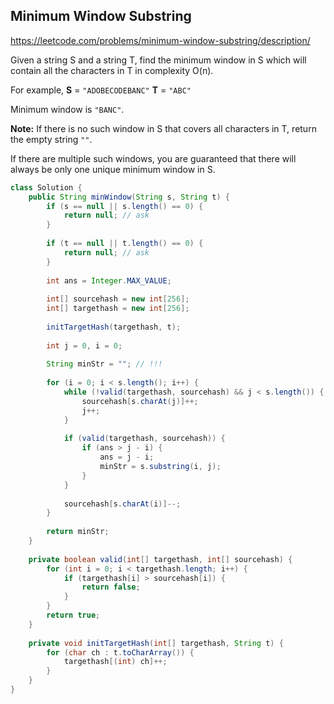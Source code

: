 ## Minimum Window Substring

https://leetcode.com/problems/minimum-window-substring/description/

Given a string S and a string T, find the minimum window in S which will contain all the characters in T in complexity O(n).

For example,
**S** = `"ADOBECODEBANC"`
**T** = `"ABC"`

Minimum window is `"BANC"`.

**Note:**
If there is no such window in S that covers all characters in T, return the empty string `""`.

If there are multiple such windows, you are guaranteed that there will always be only one unique minimum window in S.



```java
class Solution {
    public String minWindow(String s, String t) {
        if (s == null || s.length() == 0) {
            return null; // ask
        }
        
        if (t == null || t.length() == 0) {
            return null; // ask
        }
        
        int ans = Integer.MAX_VALUE;
        
        int[] sourcehash = new int[256];
        int[] targethash = new int[256];
        
        initTargetHash(targethash, t);
        
        int j = 0, i = 0;
        
        String minStr = ""; // !!! 
        
        for (i = 0; i < s.length(); i++) {
            while (!valid(targethash, sourcehash) && j < s.length()) {
                sourcehash[s.charAt(j)]++;
                j++;
            }
            
            if (valid(targethash, sourcehash)) {
                if (ans > j - i) {
                    ans = j - i;
                    minStr = s.substring(i, j);
                }
            }
            
            sourcehash[s.charAt(i)]--;
        }
        
        return minStr;
    }
    
    private boolean valid(int[] targethash, int[] sourcehash) {
        for (int i = 0; i < targethash.length; i++) {
            if (targethash[i] > sourcehash[i]) {
                return false;
            }
        }
        return true;
    }
    
    private void initTargetHash(int[] targethash, String t) {
        for (char ch : t.toCharArray()) {
            targethash[(int) ch]++;
        }
    }
}

```

